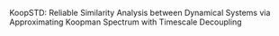 KoopSTD: Reliable Similarity Analysis between Dynamical Systems via Approximating Koopman Spectrum with Timescale Decoupling